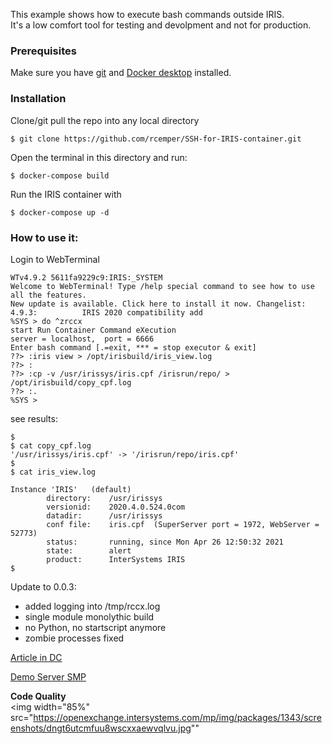 This example shows how to execute bash commands outside IRIS.   
It's a low comfort tool for testing and devolpment and not for production.   

### Prerequisites  
Make sure you have [git](https://git-scm.com/book/en/v2/Getting-Started-Installing-Git) and [Docker desktop](https://www.docker.com/products/docker-desktop) installed.   
### Installation   
Clone/git pull the repo into any local directory  
```
$ git clone https://github.com/rcemper/SSH-for-IRIS-container.git   
```
Open the terminal in this directory and run:   
```
$ docker-compose build
```
Run the IRIS container with   
```
$ docker-compose up -d
```
### How to use it:   

Login to WebTerminal   
```
WTv4.9.2 5611fa9229c9:IRIS:_SYSTEM        
Welcome to WebTerminal! Type /help special command to see how to use all the features.  
New update is available. Click here to install it now. Changelist:   
4.9.3:          IRIS 2020 compatibility add   
%SYS > do ^zrccx   
start Run Container Command eXecution  
server = localhost,  port = 6666  
Enter bash command [.=exit, *** = stop executor & exit]  
??> :iris view > /opt/irisbuild/iris_view.log   
??> :  
??> :cp -v /usr/irissys/iris.cpf /irisrun/repo/ > /opt/irisbuild/copy_cpf.log
??> :.   
%SYS >
```
see results:
~~~
$
$ cat copy_cpf.log
'/usr/irissys/iris.cpf' -> '/irisrun/repo/iris.cpf'
$
$ cat iris_view.log

Instance 'IRIS'   (default)
        directory:    /usr/irissys
        versionid:    2020.4.0.524.0com
        datadir:      /usr/irissys
        conf file:    iris.cpf  (SuperServer port = 1972, WebServer = 52773)
        status:       running, since Mon Apr 26 12:50:32 2021
        state:        alert
        product:      InterSystems IRIS
$
~~~
Update to 0.0.3: 
- added logging into /tmp/rccx.log
- single module monolythic build
- no Python, no startscript anymore
- <defunct> zombie processes fixed

[Article in DC](https://community.intersystems.com/post/how-execute-iris-restart-inside)   

[Demo Server SMP](https://rccx.contest.community.intersystems.com/csp/sys/UtilHome.csp)

**Code Quality**  
<img width="85%" src="https://openexchange.intersystems.com/mp/img/packages/1343/screenshots/dngt6utcmfuu8wscxxaewvqlvu.jpg""        
